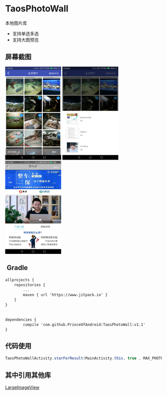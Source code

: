 # TaosPhotoWall
本地图片库
* 支持单选多选
* 支持大图预览

## 屏幕截图
<img width="180" height="300" src="https://github.com/PrinceOfAndroid/TaosPhotoWall/blob/master/screenshots/one.png"/> <img width="180" height="300" src="https://github.com/PrinceOfAndroid/TaosPhotoWall/blob/master/screenshots/two.png"/>  <img width="180" height="300" src="https://github.com/PrinceOfAndroid/TaosPhotoWall/blob/master/screenshots/three.png"/>

##  Gradle
	allprojects {
		repositories {
			...
			maven { url 'https://www.jitpack.io' }
		}
	}


	dependencies {
	        compile 'com.github.PrinceOfAndroid:TaosPhotoWall:v1.1'
	}

## 代码使用
``` java
TaosPhotoWallActivity.starForResult(MainActivity.this, true , MAX_PHOTO, CODE_PHOTO_WALL);
```

## 其中引用其他库
[LargeImageView](https://github.com/cshzhang/largeimageview "点击查看")
